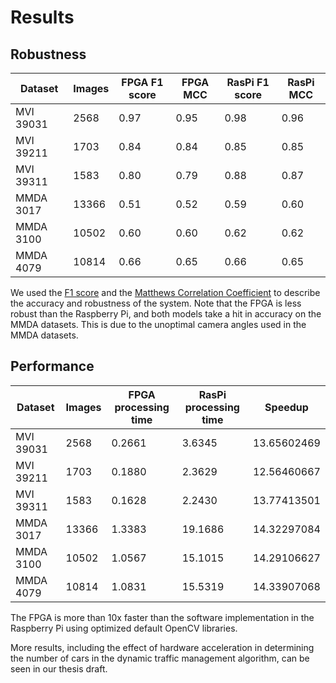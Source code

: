 # Results  

## Robustness

| Dataset | Images | FPGA F1 score | FPGA MCC | RasPi F1 score | RasPi MCC
| ------------- | ------------- | ------------- | ------------- | ------------- | ------------- |
| MVI 39031 | 2568 | 0.97 | 0.95 | 0.98 | 0.96  
| MVI 39211 | 1703 | 0.84 | 0.84 | 0.85 | 0.85 
| MVI 39311 | 1583 | 0.80 | 0.79 | 0.88 | 0.87
| MMDA 3017 | 13366 | 0.51 | 0.52 | 0.59 | 0.60
| MMDA 3100 | 10502 | 0.60 | 0.60 | 0.62 | 0.62
| MMDA 4079 | 10814 | 0.66 | 0.65 | 0.66 | 0.65

We used the [F1 score](https://en.wikipedia.org/wiki/F1_score) and the [Matthews Correlation Coefficient](https://en.wikipedia.org/wiki/Matthews_correlation_coefficient) to describe the accuracy and robustness of the system. 
Note that the FPGA is less robust than the Raspberry Pi, and both models take a hit in accuracy on the MMDA datasets. This is due to the unoptimal camera angles used in the MMDA datasets.

## Performance

| Dataset | Images | FPGA processing time | RasPi processing time | Speedup 
| ------------- | ------------- | ------------- | ------------- | ------------- |
| MVI 39031 | 2568 | 0.2661 | 3.6345 | 13.65602469
| MVI 39211 | 1703 | 0.1880 | 2.3629 | 12.56460667
| MVI 39311 | 1583 | 0.1628 | 2.2430 | 13.77413501
| MMDA 3017 | 13366 | 1.3383 | 19.1686 | 14.32297084
| MMDA 3100 | 10502 | 1.0567 | 15.1015 | 14.29106627
| MMDA 4079 | 10814 | 1.0831 | 15.5319 | 14.33907068 

The FPGA is more than 10x faster than the software implementation in the Raspberry Pi using optimized default OpenCV libraries. 

More results, including the effect of hardware acceleration in determining the number of cars in the dynamic traffic management algorithm, can be seen in our thesis draft.